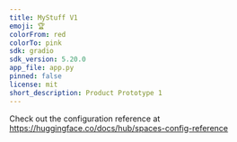 ```yaml
---
title: MyStuff V1
emoji: 🏆
colorFrom: red
colorTo: pink
sdk: gradio
sdk_version: 5.20.0
app_file: app.py
pinned: false
license: mit
short_description: Product Prototype 1
---
```


Check out the configuration reference at https://huggingface.co/docs/hub/spaces-config-reference
